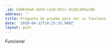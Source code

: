 ```yaml
---
_id: 5d6634a0-3e5d-11e8-851c-412bcd45ac86
address: ''
title: Pregunta de prueba para ver si funciona
date: '2018-04-12T14:25:35.900Z'
layout: post
---
```

 
Funciona!
